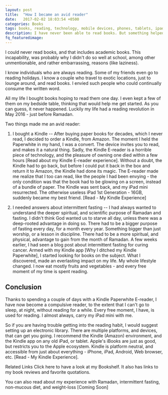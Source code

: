 ```yaml
---
layout: post
title:  "How I became an avid reader"
date:   2017-02-02 18:03:54 +0500
categories: Books
tags: books, reading, technology, mobile devices, phones, tablets, ipad, android, kindle, amazon
description: I have never been able to read books. But something helped me get over my reader's block, of 50 years. Find out what did the trick.
fq_featuredimage:
---
```


I could never read books, and that includes academic books. This incapability, was probably why I didn't do so well at school, among other unmentionable, and rather embarrassing, reasons (like laziness).  

I know individuals who are always reading. Some of my friends even go to reading holidays. I know a couple who travel to exotic locations, just to lounge around, and read books. I envied such people who could continually consume the written word.

All my life I bought books hoping to read them one day. I even kept a few of them on my bedside table, thinking that would help me get started. As you can guess, it never happened. Luckily my life had a reading revolution in May 2016 - just before Ramadan.


Two things made me an avid reader:

1. I bought a Kindle
--
After buying paper books for decades, which I never read, I decided to order a Kindle, from Amazon. The moment I held the Paperwhite in my hand, I was a convert. The device invites you to read, and makes it a natural thing. Sadly, the Kindle E-reader is a horrible piece of technology, and the pleasure of owning one died within a few hours  [Read about my Kindle E-reader experience]. Without a doubt, the Kindle had to go back, but before I could put it back in the box and return it to Amazon, the Kindle had done its magic. The E-reader made me realize that I too can read, like the people I had been envying - the only condition was that the book had to be glowing on a screen, instead of a bundle of paper. The Kindle was sent back, and my iPad mini resurrected. The otherwise useless iPad 1st Generation - 16GB, suddenly became my best friend. [Read - My Kindle Experience]

2. I needed answers about intermittent fasting
--
I had always wanted to understand the deeper spiritual, and scientific purpose of Ramadan and fasting. I didn't think God wanted us to starve all day, unless there was a deep-rooted advantage in doing so. There had to be a bigger purpose of fasting every day, for a month every year. Something bigger than just worship, or a lesson in discipline. There had to be a more spiritual, and physical, advantage to gain from the month of Ramadan. A few weeks earlier, I had seen a blog post about intermittent fasting for curing cancer. Armed with my Kindle app [Why I ditched my Kindle Paperwhite], I started looking for books on the subject. What I discovered, made an everlasting impact on my life. My whole lifestyle changed. I now eat mostly fruits and vegetables - and every free moment of my time is spent reading.


Conclusion
--

Thanks to spending a couple of days with a Kindle Paperwhite E-reader, I have now become a compulsive reader, to the extent that I can't go to sleep, at night, without reading for a while. Every free moment, I have, is used for reading. I almost always, carry my iPad mini with me.

So if you are having trouble getting into the reading habit, I would suggest setting up an electronic library. There are multiple platforms, and devices, that can get you going. I recommend the Kindle (Amazon) environment, and the Kindle app on any old iPad, or tablet. Apple's iBooks are just as good, but restricts you to the Apple ecosystem.  Kindle is platform neutral, and accessible from just about everything - iPhone, iPad, Android, Web browser, etc. [Read - My Kindle Experience].

Related Links
Click here to have a look at my Bookshelf. It also has links to my book reviews and favorite quotations.

You can also read about my experience with Ramadan, intermittent fasting, non-mucous diet, and weight-loss [Coming Soon]
